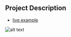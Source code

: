 ## Project Description

* [live example](https://learning-zone.github.io/bootstrap-css-interview-questions/sb-admin)

![alt text](https://github.com/learning-zone/Bootstrap-CSS/blob/master/assets/sb-admin.png "sb-admin")
